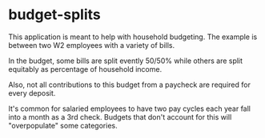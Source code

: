 # budget-splits

This application is meant to help with household budgeting. The example is between two W2 employees with a variety of bills.

In the budget, some bills are split evently 50/50% while others are split equitably as percentage of household income.

Also, not all contributions to this budget from a paycheck are required for every deposit.

It's common for salaried employees to have two pay cycles each year fall into a month as a 3rd check. Budgets that don't account for this will "overpopulate" some categories.
